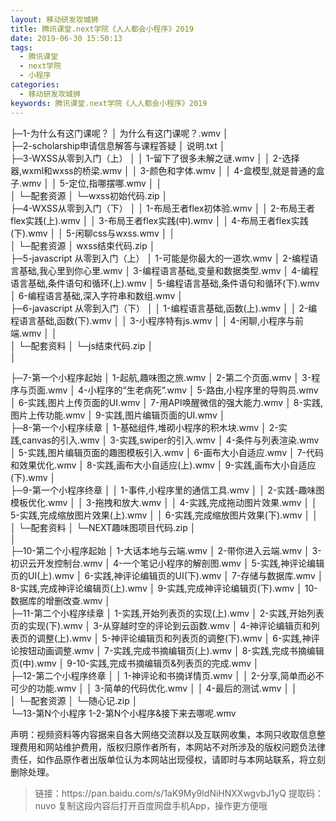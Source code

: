 ```yaml
---
layout: 移动研发攻城狮
title: 腾讯课堂.next学院《人人都会小程序》2019
date: 2019-06-30 15:50:13
tags:
  - 腾讯课堂
  - next学院
  - 小程序
categories:
  - 移动研发攻城狮
keywords: 腾讯课堂.next学院《人人都会小程序》2019
---
```

├─1-为什么有这门课呢？
│      为什么有这门课呢？.wmv
│      
├─2-scholarship申请信息解答与课程答疑
│      说明.txt
│      
├─3-WXSS从零到入门（上）
│  │  1-留下了很多未解之谜.wmv
│  │  2-选择器,wxml和wxss的桥梁.wmv
│  │  3-颜色和字体.wmv
│  │  4-盒模型,就是普通的盒子.wmv
│  │  5-定位,指哪摆哪.wmv
│  │  
│  └─配套资源
│      └─wxss初始代码.zip
│                              
├─4-WXSS从零到入门（下）
│  │  1-布局王者flex初体验.wmv
│  │  2-布局王者flex实践(上).wmv
│  │  3-布局王者flex实践(中).wmv
│  │  4-布局王者flex实践(下).wmv
│  │  5-闲聊css与wxss.wmv
│  │  
│  └─配套资源
│          wxss结束代码.zip
│          
├─5-javascript 从零到入门（上）
│      1-可能是你最大的一道坎.wmv
│      2-编程语言基础,我心里到你心里.wmv
│      3-编程语言基础,变量和数据类型.wmv
│      4-编程语言基础,条件语句和循环(上).wmv
│      5-编程语言基础,条件语句和循环(下).wmv
│      6-编程语言基础,深入字符串和数组.wmv
│      
├─6-javascript 从零到入门（下）
│  │  1-编程语言基础,函数(上).wmv
│  │  2-编程语言基础,函数(下).wmv
│  │  3-小程序特有js.wmv
│  │  4-闲聊,小程序与前端.wmv
│  │  
│  └─配套资料
│      └─js结束代码.zip
│       
│    
<!-- more -->                             
├─7-第一个小程序起始
│      1-起航,趣味图之旅.wmv
│      2-第二个页面.wmv
│      3-程序与页面.wmv
│      4-小程序的“生老病死”.wmv
│      5-路由,小程序里的导购员.wmv
│      6-实践,图片上传页面的UI.wmv
│      7-用API唤醒微信的强大能力.wmv
│      8-实践,图片上传功能.wmv
│      9-实践,图片编辑页面的UI.wmv
│      
├─8-第一个小程序续章
│      1-基础组件,堆砌小程序的积木块.wmv
│      2-实践,canvas的引入.wmv
│      3-实践,swiper的引入.wmv
│      4-条件与列表渲染.wmv
│      5-实践,图片编辑页面的趣图模板引入.wmv
│      6-画布大小自适应.wmv
│      7-代码和效果优化.wmv
│      8-实践,画布大小自适应(上).wmv
│      9-实践,画布大小自适应(下).wmv
│      
├─9-第一个小程序终章
│   │  1-事件,小程序里的通信工具.wmv
│   │  2-实践-趣味图模板优化.wmv
│   │  3-拖拽和放大.wmv
│   │  4-实践,完成拖动图片效果.wmv
│   │  5-实践,完成缩放图片效果(上).wmv
│   │  6-实践,完成缩放图片效果(下).wmv
│   │  
│   └─配套资料
│       └─NEXT趣味图项目代码.zip
│                                   
│      
├─10-第二个小程序起始
│      1-大话本地与云端.wmv
│      2-带你进入云端.wmv
│      3-初识云开发控制台.wmv
│      4-一个笔记小程序的解剖图.wmv
│      5-实践,神评论编辑页的UI(上).wmv
│      6-实践,神评论编辑页的UI(下).wmv
│      7-存储与数据库.wmv
│      8-实践,完成神评论编辑页(上).wmv
│      9-实践,完成神评论编辑页(下).wmv
│      10-数据库的增删改查.wmv
│      
├─11-第二个小程序续章
│      1-实践,开始列表页的实现(上).wmv
│      2-实践,开始列表页的实现(下).wmv
│      3-从穿越时空的评论到云函数.wmv
│      4-神评论编辑页和列表页的调整(上).wmv
│      5-神评论编辑页和列表页的调整(下).wmv
│      6-实践,神评论按钮动画调整.wmv
│      7-实践,完成书摘编辑页(上).wmv
│      8-实践,完成书摘编辑页(中).wmv
│      9-10-实践,完成书摘编辑页&列表页的完成.wmv
│      
├─12-第二个小程序终章
│  │  1-神评论和书摘详情页.wmv
│  │  2-分享,简单而必不可少的功能.wmv
│  │  3-简单的代码优化.wmv
│  │  4-最后的测试.wmv
│  │  
│  └─配套资源
│      └─随心记.zip
│                                  
└─13-第N个小程序
       1-2-第N个小程序&接下来去哪呢.wmv

<div class="post-copyright">
    <div class="post-copyright__author">
      <span class="post-copyright-meta">声明：视频资料等内容据来自各大网络交流群以及互联网收集，本网只收取信息整理费用和网站维护费用，版权归原作者所有，本网站不对所涉及的版权问题负法律责任，如作品原作者出版单位认为本网站出现侵权，请即时与本网站联系，将立刻删除处理。 </span>
    </div>
</div>

<blockquote class="blockquote-center">
链接：https://pan.baidu.com/s/1aK9My9IdNiHNXXwgvbJ1yQ 
提取码：nuvo 
复制这段内容后打开百度网盘手机App，操作更方便哦
</blockquote>
